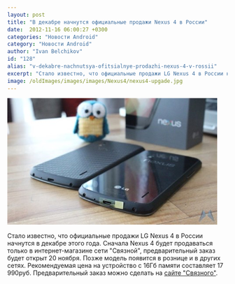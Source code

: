 ```yaml
---
layout: post
title: "В декабре начнутся официальные продажи Nexus 4 в России"
date:  2012-11-16 06:00:27 +0300
categories: "Новости Android"
category: "Новости Android"
author: "Ivan Belchikov"
id: "128"
alias: "v-dekabre-nachnutsya-ofitsialnye-prodazhi-nexus-4-v-rossii"
excerpt: "Стало известно, что официальные продажи LG Nexus 4 в России начнутся в декабре этого года. Сначала Nexus 4 будет продаваться только в интернет-магазине сети Связной, предварительный заказ будет открыт 20 ноября. Позже модель появится в рознице и в других сетях. Рекомендуемая цена на устройство с 16Гб памяти составляет 17 990руб."
image: /oldImages/images/images/Nexus4/nexus4-upgade.jpg
---
```

<img src="/oldImages/images/images/Nexus4/nexus4-upgade.jpg" alt=" LG Nexus 4 16Gb ">

Стало известно, что официальные продажи LG Nexus 4 в России начнутся в декабре этого года. Сначала Nexus 4 будет продаваться только в интернет-магазине сети "Связной", предварительный заказ будет открыт 20 ноября. Позже модель появится в рознице и в других сетях. Рекомендуемая цена на устройство с 16Гб памяти составляет 17 990руб.
Предварительный заказ можно сделать на <a href="#" title="LG Nexus 4" rel="nofollow">сайте "Связного"</a>.

